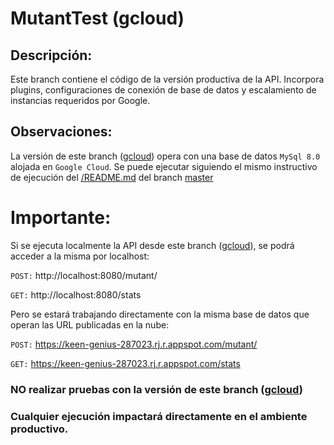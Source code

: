 # MutantTest (gcloud)

## Descripción:
Este branch contiene el código de la versión productiva de la API. Incorpora plugins, configuraciones de conexión de base de datos y escalamiento de instancias requeridos por Google.

## Observaciones:
La versión de este branch ([gcloud](https://github.com/jcipolatti/MutantTest/tree/gcloud)) opera con una base de datos `MySql 8.0` alojada en `Google Cloud`.
Se puede ejecutar siguiendo el mismo instructivo de ejecución del [/README.md](https://github.com/jcipolatti/MutantTest/blob/master/README.md) del branch [master](https://github.com/jcipolatti/MutantTest)

# Importante:

Si se ejecuta localmente la API desde este branch ([gcloud](https://github.com/jcipolatti/MutantTest/tree/gcloud)), se podrá acceder a la misma por localhost:

`POST:` http://localhost:8080/mutant/

`GET:` http://localhost:8080/stats

Pero se estará trabajando directamente con la misma base de datos que operan las URL publicadas en la nube:

`POST:` https://keen-genius-287023.rj.r.appspot.com/mutant/

`GET:` https://keen-genius-287023.rj.r.appspot.com/stats

### NO realizar pruebas con la versión de este branch ([gcloud](https://github.com/jcipolatti/MutantTest/tree/gcloud))
### Cualquier ejecución impactará directamente en el ambiente productivo.
